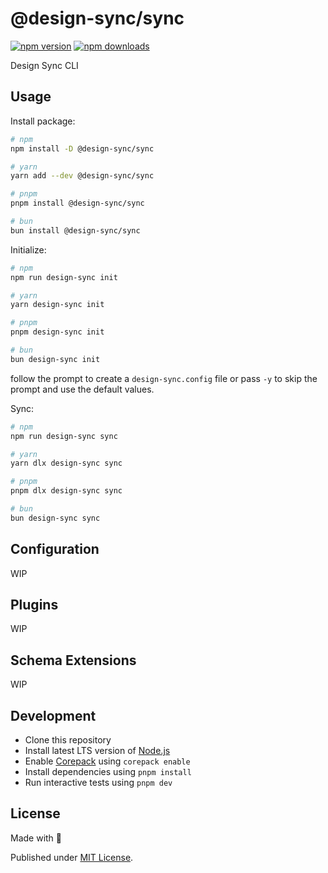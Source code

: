 # @design-sync/sync

[![npm version][npm-version-src]][npm-version-href]
[![npm downloads][npm-downloads-src]][npm-downloads-href]
<!-- [![bundle][bundle-src]][bundle-href]
[![Codecov][codecov-src]][codecov-href] -->

Design Sync CLI

## Usage

Install package:

```sh
# npm
npm install -D @design-sync/sync

# yarn
yarn add --dev @design-sync/sync

# pnpm
pnpm install @design-sync/sync

# bun
bun install @design-sync/sync
```

Initialize:

```sh
# npm
npm run design-sync init

# yarn
yarn design-sync init

# pnpm
pnpm design-sync init

# bun
bun design-sync init
```

follow the prompt to create a `design-sync.config` file or pass `-y` to skip the prompt and use the default values.


Sync:
  
```sh
# npm
npm run design-sync sync

# yarn
yarn dlx design-sync sync

# pnpm
pnpm dlx design-sync sync

# bun
bun design-sync sync
```

## Configuration
WIP

## Plugins
WIP

## Schema Extensions
WIP


## Development

- Clone this repository
- Install latest LTS version of [Node.js](https://nodejs.org/en/)
- Enable [Corepack](https://github.com/nodejs/corepack) using `corepack enable`
- Install dependencies using `pnpm install`
- Run interactive tests using `pnpm dev`

## License

Made with 💛

Published under [MIT License](./LICENSE).

<!-- Badges -->

[npm-version-src]: https://img.shields.io/npm/v/@design-sync/sync?style=flat&colorA=18181B&colorB=F0DB4F
[npm-version-href]: https://npmjs.com/package/@design-sync/sync
[npm-downloads-src]: https://img.shields.io/npm/dm/@design-sync/sync?style=flat&colorA=18181B&colorB=F0DB4F
[npm-downloads-href]: https://npmjs.com/package/@design-sync/sync
<!-- [codecov-src]: https://img.shields.io/codecov/c/gh/unjs/@design-sync/sync/main?style=flat&colorA=18181B&colorB=F0DB4F
[codecov-href]: https://codecov.io/gh/unjs/@design-sync/sync
[bundle-src]: https://img.shields.io/bundlephobia/minzip/@design-sync/sync?style=flat&colorA=18181B&colorB=F0DB4F
[bundle-href]: https://bundlephobia.com/result?p=@design-sync/sync -->
